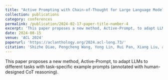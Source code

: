 ```yaml
---
title: "Active Prompting with Chain-of-Thought for Large Language Models"
collection: publications
category: conferences
permalink: /publication/2024-02-17-paper-title-number-4
excerpt: 'This paper proposes a new method, Active-Prompt, to adapt LLMs to different tasks with task-specific example prompts (annotated with human-designed CoT reasoning).'
date: 2024-08-15
venue: 'ACL 2024'
paperurl: 'https://aclanthology.org/2024.acl-long.73/'
citation: 'Shizhe Diao, Pengcheng Wang, Yong Lin, Rui Pan, Xiang Liu, and Tong Zhang. 2024. Active Prompting with Chain-of-Thought for Large Language Models. In Proceedings of the 62nd Annual Meeting of the Association for Computational Linguistics (Volume 1: Long Papers), pages 1330–1350, Bangkok, Thailand. Association for Computational Linguistics.'
---
```


This paper proposes a new method, Active-Prompt, to adapt LLMs to different tasks with task-specific example prompts (annotated with human-designed CoT reasoning).
